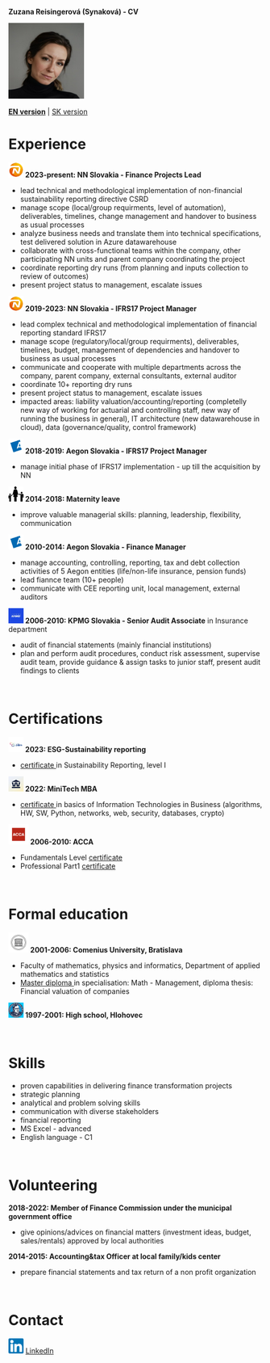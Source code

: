 **Zuzana Reisingerová (Synaková) - CV**

<img src="profil.jpg" width="150" height="150">

[**EN version**](README.md) | [SK version](README_SK.md) 

# Experience
**<img src="NN logo.jpeg" width="30" height="30"> 2023-present: NN Slovakia - Finance Projects Lead** 
* lead technical and methodological implementation of non-financial sustainability reporting directive CSRD
* manage scope (local/group requirments, level of automation), deliverables, timelines, change management and handover to business as usual processes 
* analyze business needs and translate them into technical specifications, test delivered solution in Azure datawarehouse
* collaborate with cross-functional teams within the company, other participating NN units and parent company coordinating the project
* coordinate reporting dry runs (from planning and inputs collection to review of outcomes)
* present project status to management, escalate issues

**<img src="NN logo.jpeg" width="30" height="30"> 2019-2023: NN Slovakia - IFRS17 Project Manager** 
* lead complex technical and methodological implementation of financial reporting standard IFRS17 
* manage scope (regulatory/local/group requirments), deliverables, timelines, budget, management of dependencies and handover to business as usual processes 
* communicate and cooperate with multiple departments across the company, parent company, external consultants, external auditor
* coordinate 10+ reporting dry runs
* present project status to management, escalate issues
* impacted areas: liability valuation/accounting/reporting (completelly new way of working for actuarial and controlling staff, new way of running the business in general), IT architecture (new datawarehouse in cloud), data (governance/quality, control framework) 
  
**<img src="Aegon logo.jpeg" width="30" height="30"> 2018-2019: Aegon Slovakia - IFRS17 Project Manager**
* manage initial phase of IFRS17 implementation - up till the acquisition by NN  

**<img src="maternity2.png" width="30" height="30"> 2014-2018: Maternity leave** 
* improve valuable managerial skills: planning, leadership, flexibility, communication

**<img src="Aegon logo.jpeg" width="30" height="30"> 2010-2014: Aegon Slovakia - Finance Manager** 
* manage accounting, controlling, reporting, tax and debt collection activities of 5 Aegon entities (life/non-life insurance, pension funds) 
* lead fiannce team (10+ people) 
* communicate with CEE reporting unit, local management, external auditors

**<img src="kpmg logo.jpeg" width="30" height="30"> 2006-2010: KPMG Slovakia - Senior Audit Associate** in Insurance department 
* audit of financial statements (mainly financial institutions) 
* plan and perform audit procedures, conduct risk assessment, supervise audit team, provide guidance & assign tasks to junior staff, present audit findings to clients

<br>

# Certifications
**<img src="kpmg institute logo.jpg" width="30" height="30"> 2023: ESG-Sustainability reporting**
*  <a href="KPMG ESG certifikat.jpg"> certificate </a> in Sustainability Reporting, level I 

**<img src="MiniTech logo.jpeg" width="30" height="30"> 2022: MiniTech MBA**
*  <a href="Reisingerova_MiniTechMBA_EN certificate.pdf"> certificate </a> in basics of Information Technologies in Business (algorithms, HW, SW, Python, networks, web, security, databases, crypto) 

**<img src="ACCA logo.jpeg" width="40" height="40"> 2006-2010: ACCA** 
* Fundamentals Level <a href="Reisingerova_ACCA_Fundamentals Level.pdf">certificate </a> 
* Professional Part1 <a href="Reisingerova_ACCA_Professional Part1.pdf">certificate </a> 

<br>

# Formal education 
**<img src="UK logo.jpeg" width="40" height="40"> 2001-2006: Comenius University, Bratislava** 

* Faculty of mathematics, physics and informatics, Department of applied mathematics and statistics 
* <a href="diplom.pdf"> Master diploma </a> in specialisation: Math - Management, diploma thesis: Financial valuation of companies 
 
**<img src="gymnazium logo.jpeg" width="30" height="30"> 1997-2001: High school, Hlohovec**

<br>

# Skills
* proven capabilities in delivering finance transformation projects 
* strategic planning 
* analytical and problem solving skills
* communication with diverse stakeholders
* financial reporting
* MS Excel - advanced
* English language - C1 

<br>

# Volunteering
**2018-2022: Member of Finance Commission under the municipal government office**
* give opinions/advices on financial matters (investment ideas, budget, sales/rentals) approved by local authorities 

**2014-2015: Accounting&tax Officer at local family/kids center**
* prepare financial statements and tax return of a non profit organization

<br>

# Contact
<img src="LinkedIn logo.png" width="30" height="30"> 
<a href="https://www.linkedin.com/in/zuzana-reisingerova-388977152/">LinkedIn</a> 
